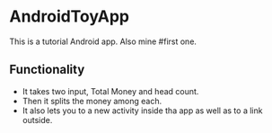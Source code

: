# AndroidToyApp
This is a tutorial Android app. Also mine #first one.
## Functionality
* It takes two input, Total Money and head count.
* Then it splits the money among each.
* It also lets you to a new activity inside tha app as well as to a link outside.
